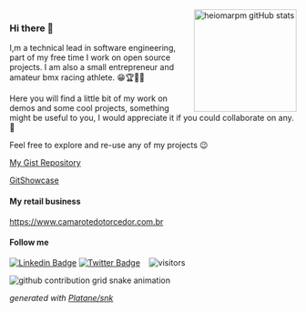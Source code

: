 
<a href="http://www.github.com/heiomarpm">
   <img align="right" height="180em" alt="heiomarpm gitHub stats"
        src="https://github-readme-stats.vercel.app/api?username=heliomarpm&show_icons=true&theme=dark&count_private=true&hide_border=false&bg_color=000&title_color=green&icon_color=green"/>
</a>

### Hi there 👋

I,m a technical lead in software engineering, part of my free time I work on open source projects. 
I am also a small entrepreneur and amateur bmx racing athlete. 😁🏆🚴‍♂️

Here you will find a little bit of my work on demos and some cool projects, something might be useful to you, I would appreciate it if you could collaborate on any.🤝

Feel free to explore and re-use any of my projects 😉

[My Gist Repository](https://gist.github.com/heliomarpm)

[GitShowcase](https://www.gitshowcase.com/heliomarpm)

#### My retail business
https://www.camarotedotorcedor.com.br

#### Follow me
[![Linkedin Badge](https://img.shields.io/badge/-LinkedIn-blue?style=flat-square&logo=Linkedin&logoColor=white&link=https://www.linkedin.com/in/heliomarpm)](https://www.linkedin.com/in/heliomarpm)
[![Twitter Badge](https://img.shields.io/badge/-Twitter-1ca0f1?style=flat-square&labelColor=1ca0f1&logo=twitter&logoColor=white&link=https://twitter.com/heliomarbmx)](https://twitter.com/heliomarbmx)
&nbsp;&nbsp;&nbsp;![visitors](https://visitor-badge.laobi.icu/badge?page_id=heliomarpm)

<!-- (https://komarev.com/ghpvc/?username=heliomarpm&label=Profile%20views&color=8042fc&style=plastic") -->

![github contribution grid snake animation](https://raw.githubusercontent.com/heliomarpm/heliomarpm/output/github-contribution-grid-snake.svg)

_generated with [Platane/snk](https://github.com/Platane/snk)_

<!--
## My repositories content 
<div align="center">
   <img height="180em" src="https://github-readme-stats.vercel.app/api/top-langs/?username=heliomarpm&layout=compact&theme=dark" />
   <img height="180em" src="https://github-readme-stats.vercel.app/api?username=heliomarpm&show_icons=true&theme=dark" />
</div>
-->

<!--
**heliomarpm/heliomarpm** is a ✨ _special_ ✨ repository because its `README.md` (this file) appears on your GitHub profile.

Here are some ideas to get you started:

- 🔭 I’m currently working on ...
- 🌱 I’m currently learning ...
- 👯 I’m looking to collaborate on ...
- 🤔 I’m looking for help with ...
- 💬 Ask me about ...
- 📫 How to reach me: ...
- 😄 Pronouns: ...
- ⚡ Fun fact: ...
-->
